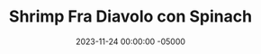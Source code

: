 ---
layout: post
title:  "Shrimp Fra Diavolo con Spinach"
date:   2023-11-24 00:00:00 -05000
categories: 
- Recipes
- Fish
permalink: /recipes/fra-diavolo
image: /assets/Food/Fish/Fra Diavolo/fra-diavolo-cover.jpg
ing: fradiavolo-ing
facts: fradiavolo-facts
Prep: 5
Rest: 
Cook: 70
Source1: 
Source2: 
tags: 
- spinach
- seafood
- sea food
- tomato
- diced
- penne
- pasta
- sauce
- chicken
- italian
- spicy
- garlic
- red pepper
Description: Fra Diavolo sauce is a Christmas classic for me, and was always served over spinach and shrimp, two of my favorite foods. Here, I mixed the spinach right into the sauce, and you can put it on whatever you want, such as chicken if you're not a seafood fan.
Instructions: 
- In a medium saucepot, sauteed oil, garlic, and spinach over medium heat for about 5 minutes<br><br>

- Add in tomatoes and seasonings for the sauce (Italian seasoning, paprika, garlic and onion powder, salt, pepper, and red pepper flakes).  Mix, reduce heat to medium low, and simmer for 1 hour, uncovered<br><br>

- The shrimp will take just a few minutes to cook, so start it when the sauce is almost done. Heat garlic and oil in a large nonstick pan over medium heat<br><br>

- In a large bowl, add your shrimp and seasonings (Italian seasoning, garlic and onion powder, lemon pepper, and paprika). If your shrimp isn't already peeled and deveined, make sure to do that first. Remove the tails too. Mix the shrimp with the spices<br><br>

- Add to a pan and cook for 2-3 minutes each side, or until they turn from gray to pink<br><br>

- Serve the shrimp and sauce with pasta if desired
- <br><br><center><img src="/assets/Food/Fish/Fra Diavolo/fra-diavolo-6.jpg" alt="" class="instruction-image"></center>
---